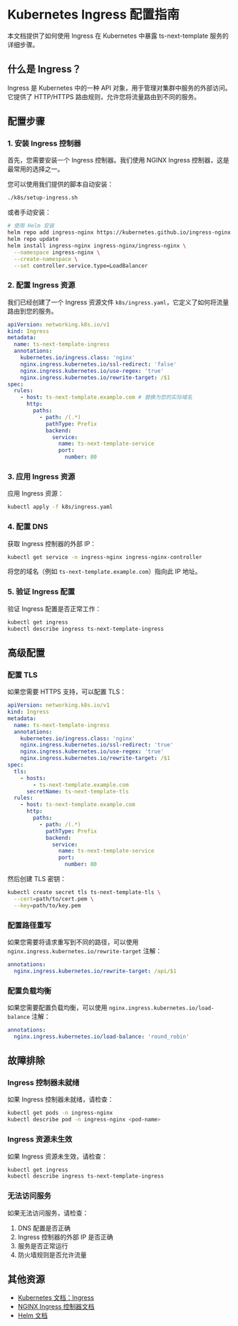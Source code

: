 # Kubernetes Ingress 配置指南

本文档提供了如何使用 Ingress 在 Kubernetes 中暴露 ts-next-template 服务的详细步骤。

## 什么是 Ingress？

Ingress 是 Kubernetes 中的一种 API 对象，用于管理对集群中服务的外部访问。它提供了 HTTP/HTTPS 路由规则，允许您将流量路由到不同的服务。

## 配置步骤

### 1. 安装 Ingress 控制器

首先，您需要安装一个 Ingress 控制器。我们使用 NGINX Ingress 控制器，这是最常用的选择之一。

您可以使用我们提供的脚本自动安装：

```bash
./k8s/setup-ingress.sh
```

或者手动安装：

```bash
# 使用 Helm 安装
helm repo add ingress-nginx https://kubernetes.github.io/ingress-nginx
helm repo update
helm install ingress-nginx ingress-nginx/ingress-nginx \
  --namespace ingress-nginx \
  --create-namespace \
  --set controller.service.type=LoadBalancer
```

### 2. 配置 Ingress 资源

我们已经创建了一个 Ingress 资源文件 `k8s/ingress.yaml`，它定义了如何将流量路由到您的服务。

```yaml
apiVersion: networking.k8s.io/v1
kind: Ingress
metadata:
  name: ts-next-template-ingress
  annotations:
    kubernetes.io/ingress.class: 'nginx'
    nginx.ingress.kubernetes.io/ssl-redirect: 'false'
    nginx.ingress.kubernetes.io/use-regex: 'true'
    nginx.ingress.kubernetes.io/rewrite-target: /$1
spec:
  rules:
    - host: ts-next-template.example.com # 替换为您的实际域名
      http:
        paths:
          - path: /(.*)
            pathType: Prefix
            backend:
              service:
                name: ts-next-template-service
                port:
                  number: 80
```

### 3. 应用 Ingress 资源

应用 Ingress 资源：

```bash
kubectl apply -f k8s/ingress.yaml
```

### 4. 配置 DNS

获取 Ingress 控制器的外部 IP：

```bash
kubectl get service -n ingress-nginx ingress-nginx-controller
```

将您的域名（例如 `ts-next-template.example.com`）指向此 IP 地址。

### 5. 验证 Ingress 配置

验证 Ingress 配置是否正常工作：

```bash
kubectl get ingress
kubectl describe ingress ts-next-template-ingress
```

## 高级配置

### 配置 TLS

如果您需要 HTTPS 支持，可以配置 TLS：

```yaml
apiVersion: networking.k8s.io/v1
kind: Ingress
metadata:
  name: ts-next-template-ingress
  annotations:
    kubernetes.io/ingress.class: 'nginx'
    nginx.ingress.kubernetes.io/ssl-redirect: 'true'
    nginx.ingress.kubernetes.io/use-regex: 'true'
    nginx.ingress.kubernetes.io/rewrite-target: /$1
spec:
  tls:
    - hosts:
        - ts-next-template.example.com
      secretName: ts-next-template-tls
  rules:
    - host: ts-next-template.example.com
      http:
        paths:
          - path: /(.*)
            pathType: Prefix
            backend:
              service:
                name: ts-next-template-service
                port:
                  number: 80
```

然后创建 TLS 密钥：

```bash
kubectl create secret tls ts-next-template-tls \
  --cert=path/to/cert.pem \
  --key=path/to/key.pem
```

### 配置路径重写

如果您需要将请求重写到不同的路径，可以使用 `nginx.ingress.kubernetes.io/rewrite-target` 注解：

```yaml
annotations:
  nginx.ingress.kubernetes.io/rewrite-target: /api/$1
```

### 配置负载均衡

如果您需要配置负载均衡，可以使用 `nginx.ingress.kubernetes.io/load-balance` 注解：

```yaml
annotations:
  nginx.ingress.kubernetes.io/load-balance: 'round_robin'
```

## 故障排除

### Ingress 控制器未就绪

如果 Ingress 控制器未就绪，请检查：

```bash
kubectl get pods -n ingress-nginx
kubectl describe pod -n ingress-nginx <pod-name>
```

### Ingress 资源未生效

如果 Ingress 资源未生效，请检查：

```bash
kubectl get ingress
kubectl describe ingress ts-next-template-ingress
```

### 无法访问服务

如果无法访问服务，请检查：

1. DNS 配置是否正确
2. Ingress 控制器的外部 IP 是否正确
3. 服务是否正常运行
4. 防火墙规则是否允许流量

## 其他资源

- [Kubernetes 文档：Ingress](https://kubernetes.io/docs/concepts/services-networking/ingress/)
- [NGINX Ingress 控制器文档](https://kubernetes.github.io/ingress-nginx/)
- [Helm 文档](https://helm.sh/docs/)
